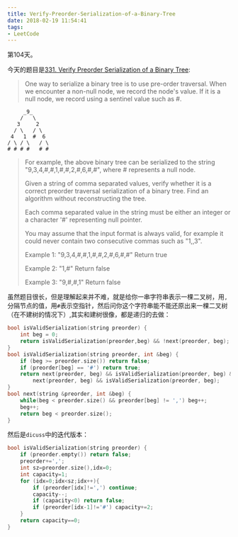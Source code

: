 ```yaml
---
title: Verify-Preorder-Serialization-of-a-Binary-Tree
date: 2018-02-19 11:54:41
tags:
- LeetCode
---
```


第104天。

今天的题目是[331. Verify Preorder Serialization of a Binary Tree](https://leetcode.com/problems/verify-preorder-serialization-of-a-binary-tree/description/):

> One way to serialize a binary tree is to use pre-order traversal. When we encounter a non-null node, we record the node's value. If it is a null node, we record using a sentinel value such as #.

```
     _9_
    /   \
   3     2
  / \   / \
 4   1  #  6
/ \ / \   / \
# # # #   # #
```

> For example, the above binary tree can be serialized to the string "9,3,4,#,#,1,#,#,2,#,6,#,#", where # represents a null node.
>
> Given a string of comma separated values, verify whether it is a correct preorder traversal serialization of a binary tree. Find an algorithm without reconstructing the tree.
>
> Each comma separated value in the string must be either an integer or a character '#' representing null pointer.
>
> You may assume that the input format is always valid, for example it could never contain two consecutive commas such as "1,,3".
>
> Example 1:
> "9,3,4,#,#,1,#,#,2,#,6,#,#"
> Return true
>
> Example 2:
> "1,#"
> Return false
>
> Example 3:
> "9,#,#,1"
> Return false

虽然题目很长，但是理解起来并不难，就是给你一串字符串表示一棵二叉树，用`,`分隔节点的值，用`#`表示空指针，然后问你这个字符串能不能还原出来一棵二叉树（在不建树的情况下）,其实和建树很像，都是递归的去做：

```c++
bool isValidSerialization(string preorder) {
    int beg = 0;
    return isValidSerialization(preorder,beg) && !next(preorder, beg);
}
bool isValidSerialization(string preorder, int &beg) {
    if (beg >= preorder.size()) return false;
    if (preorder[beg] == '#') return true;
    return next(preorder, beg) && isValidSerialization(preorder, beg) &&
        next(preorder, beg) && isValidSerialization(preorder, beg);
}
bool next(string &preorder, int &beg) {
    while(beg < preorder.size() && preorder[beg] != ',') beg++;
    beg++;
    return beg < preorder.size();
}
```

然后是`dicuss`中的迭代版本：

```c++
bool isValidSerialization(string preorder) {
    if (preorder.empty()) return false;
    preorder+=',';
    int sz=preorder.size(),idx=0;
    int capacity=1;
    for (idx=0;idx<sz;idx++){
        if (preorder[idx]!=',') continue;
        capacity--;
        if (capacity<0) return false;
        if (preorder[idx-1]!='#') capacity+=2;
    }
    return capacity==0;
}
```